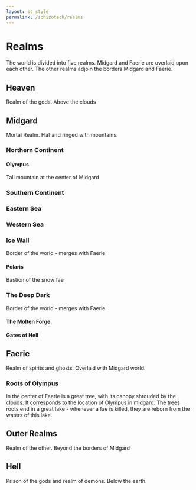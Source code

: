 ```yaml
---
layout: st_style
permalink: /schizotech/realms
---
```


# Realms

The world is divided into five realms.
Midgard and Faerie are overlaid upon each other. The other realms adjoin the borders Midgard and Faerie.

## Heaven 

Realm of the gods. Above the clouds

## Midgard

Mortal Realm. Flat and ringed with mountains.

### Northern Continent

#### Olympus

Tall mountain at the center of Midgard

### Southern Continent

### Eastern Sea

### Western Sea

### Ice Wall

Border of the world - merges with Faerie

#### Polaris

Bastion of the snow fae

### The Deep Dark

Border of the world - merges with Faerie

#### The Molten Forge

#### Gates of Hell


## Faerie

Realm of spirits and ghosts. Overlaid with Midgard world.

### Roots of Olympus

In the center of Faerie is a great tree, with its canopy shrouded by the clouds. It corresponds to the location of Olympus in midgard.
The trees roots end in a great lake - whenever a fae is killed, they are reborn from the waters of this lake.


## Outer Realms 

Realm of the other. Beyond the borders of Midgard

## Hell

Prison of the gods and realm of demons. Below the earth.